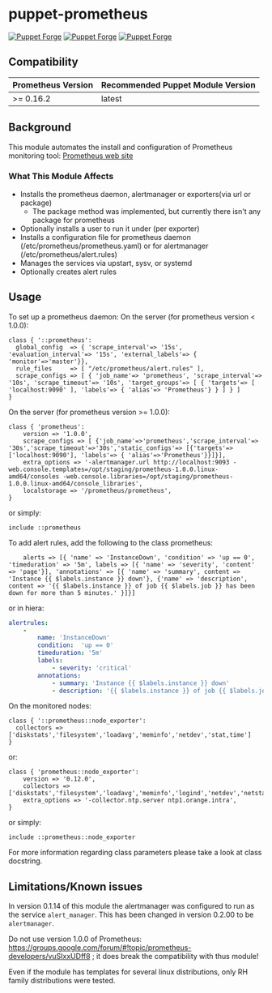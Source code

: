 # puppet-prometheus
[![Puppet Forge](https://img.shields.io/puppetforge/e/brutus777/prometheus.svg)](https://forge.puppetlabs.com/brutus777/prometheus)
[![Puppet Forge](https://img.shields.io/puppetforge/v/brutus777/prometheus.svg)](https://forge.puppetlabs.com/brutus777/prometheus)
[![Puppet Forge](https://img.shields.io/puppetforge/f/brutus777/prometheus.svg)](https://forge.puppetlabs.com/brutus777/prometheus)

## Compatibility

| Prometheus Version  | Recommended Puppet Module Version   |
| ----------------    | ----------------------------------- |
| >= 0.16.2           | latest                              |


## Background

This module automates the install and configuration of Prometheus monitoring tool: [Prometheus web site](https://prometheus.io/docs/introduction/overview/)

### What This Module Affects

* Installs the prometheus daemon, alertmanager or exporters(via url or package)
  * The package method was implemented, but currently there isn't any package for prometheus
* Optionally installs a user to run it under (per exporter)
* Installs a configuration file for prometheus daemon (/etc/prometheus/prometheus.yaml) or for alertmanager (/etc/prometheus/alert.rules)
* Manages the services via upstart, sysv, or systemd
* Optionally creates alert rules

## Usage

To set up a prometheus daemon:
On the server (for prometheus version < 1.0.0):

```puppet
class { '::prometheus':
  global_config  => { 'scrape_interval'=> '15s', 'evaluation_interval'=> '15s', 'external_labels'=> { 'monitor'=>'master'}},
  rule_files     => [ "/etc/prometheus/alert.rules" ],
  scrape_configs => [ { 'job_name'=> 'prometheus', 'scrape_interval'=> '10s', 'scrape_timeout'=> '10s', 'target_groups'=> [ { 'targets'=> [ 'localhost:9090' ], 'labels'=> { 'alias'=> 'Prometheus'} } ] } ]
}
```

On the server (for prometheus version >= 1.0.0):

```puppet
class { 'prometheus':
    version => '1.0.0',
    scrape_configs => [ {'job_name'=>'prometheus','scrape_interval'=> '30s','scrape_timeout'=>'30s','static_configs'=> [{'targets'=>['localhost:9090'], 'labels'=> { 'alias'=>'Prometheus'}}]}],
    extra_options => '-alertmanager.url http://localhost:9093 -web.console.templates=/opt/staging/prometheus-1.0.0.linux-amd64/consoles -web.console.libraries=/opt/staging/prometheus-1.0.0.linux-amd64/console_libraries',
    localstorage => '/prometheus/prometheus',
}
```

or simply:
```puppet
include ::prometheus
```

To add alert rules, add the following to the class prometheus:
```puppet
    alerts => [{ 'name' => 'InstanceDown', 'condition' => 'up == 0', 'timeduration' => '5m', labels => [{ 'name' => 'severity', 'content' => 'page'}], 'annotations' => [{ 'name' => 'summary', content => 'Instance {{ $labels.instance }} down'}, {'name' => 'description', content => '{{ $labels.instance }} of job {{ $labels.job }} has been down for more than 5 minutes.' }]}]
```

or in hiera:
```yaml
alertrules:
    -
        name: 'InstanceDown'
        condition:  'up == 0'
        timeduration: '5m'
        labels:
            - severity: 'critical'
        annotations:
            - summary: 'Instance {{ $labels.instance }} down'
            - description: '{{ $labels.instance }} of job {{ $labels.job }} has been down for more than 5 minutes.'

```

On the monitored nodes:

```puppet
class { '::prometheus::node_exporter':
  collectors => ['diskstats','filesystem','loadavg','meminfo','netdev','stat,time']
}
```

or:

```puppet
class { 'prometheus::node_exporter':
    version => '0.12.0',
    collectors => ['diskstats','filesystem','loadavg','meminfo','logind','netdev','netstat','stat','time','interrupts','ntp','tcpstat'],
    extra_options => '-collector.ntp.server ntp1.orange.intra',
}
```

or simply:
```puppet
include ::prometheus::node_exporter
```

For more information regarding class parameters please take a look at class docstring.

## Limitations/Known issues

In version 0.1.14 of this module the alertmanager was configured to run as the service `alert_manager`. This has been changed in version 0.2.00 to be `alertmanager`.

Do not use version 1.0.0 of Prometheus: https://groups.google.com/forum/#!topic/prometheus-developers/vuSIxxUDff8 ; it does break the compatibility with thus module!

Even if the module has templates for several linux distributions, only RH family distributions were tested.
